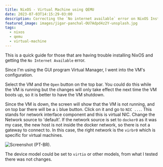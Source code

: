 ```yaml
---
title: NixOS - Virtual Machine using QEMU
date: 2023-07-03T14:15:29-03:00
description: Correcting the `No internet available` error on NixOS Installation
featured_image: images/jigar-panchal-OU7Adpd4z2Y-unsplash.jpg
tags:
  - nixos
  - qemu
  - virtual-machine
---
```



This is a quick guide for those that are having trouble installing NixOS and getting the `No Internet Available` error.

Since I'm using the GUI program Virtual Manager, I went into the VM's configuration.

Select the VM and the `Open` button on the top bar. You could do this while the VM is running but the changes will only take effect the next time the VM boots up, so it is better to have the VM shutdown.

Since the VM is down, the screen will show that the VM is not running, and on top bar there will be a `i` blue button. Click on it and go to `NIC ...`. This stands for network interface component and this is virtual NIC. Change the Network source to 'default'. If the network source is set to `docker0` as it was my case, the new host is not inside the docker network, so there is not a gateway to connect to. In this case, the right network is the `virbr0` which is specific for virtual machines.

![Screenshot (PT-BR).](/images/nixos-vm-network.png)

The device model could be set to `virtio` or other models, from what I tested there was not changes.